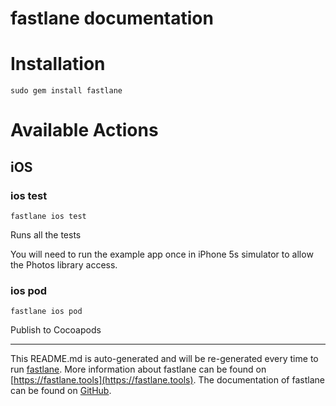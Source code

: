 fastlane documentation
================
# Installation
```
sudo gem install fastlane
```
# Available Actions
## iOS
### ios test
```
fastlane ios test
```
Runs all the tests

You will need to run the example app once in iPhone 5s simulator to allow the Photos library access.
### ios pod
```
fastlane ios pod
```
Publish to Cocoapods

----

This README.md is auto-generated and will be re-generated every time to run [fastlane](https://fastlane.tools).
More information about fastlane can be found on [https://fastlane.tools](https://fastlane.tools).
The documentation of fastlane can be found on [GitHub](https://github.com/fastlane/fastlane/tree/master/fastlane).